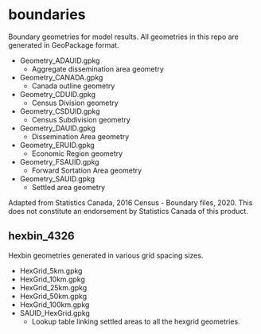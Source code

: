 # boundaries
Boundary geometries for model results.  All geometries in this repo are generated in GeoPackage format.

 - Geometry_ADAUID.gpkg
	- Aggregate dissemination area geometry
 - Geometry_CANADA.gpkg
	- Canada outline geometry
 - Geometry_CDUID.gpkg
	 - Census Division geometry
 - Geometry_CSDUID.gpkg
	- Census Subdivision geometry
 - Geometry_DAUID.gpkg
	- Dissemination Area geometry
 - Geometry_ERUID.gpkg
	- Economic Region geometry
 - Geometry_FSAUID.gpkg
	- Forward Sortation Area geometry
 - Geometry_SAUID.gpkg
	 -  Settled area geometry
  
  Adapted from Statistics Canada, 2016 Census - Boundary files, 2020. This does not constitute an endorsement by Statistics Canada of this product.

## hexbin_4326

Hexbin geometries generated in various grid spacing sizes.

 - HexGrid_5km.gpkg
 - HexGrid_10km.gpkg
 - HexGrid_25km.gpkg
 - HexGrid_50km.gpkg
 - HexGrid_100km.gpkg
 - SAUID_HexGrid.gpkg
	- Lookup table linking settled areas to all the hexgrid geometries.
